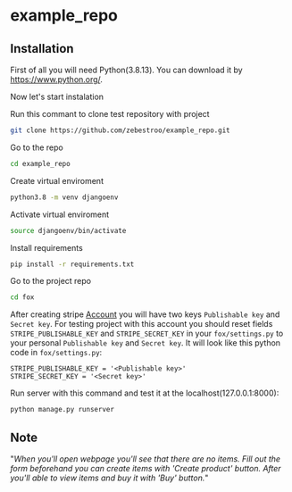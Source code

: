 # example_repo

## Installation

First of all you will need Python(3.8.13). You can download it by https://www.python.org/.

Now let's start instalation

Run this commant to clone test repository with project
```sh
git clone https://github.com/zebestroo/example_repo.git
```

Go to the repo

```sh
cd example_repo
```

Create virtual enviroment

```sh
python3.8 -m venv djangoenv
```

Activate virtual enviroment

```sh
source djangoenv/bin/activate
```

Install requirements
```sh
pip install -r requirements.txt
```

Go to the project repo
```sh
cd fox
```

After creating stripe [Account](https://stripe.com/) you will have two keys `Publishable key` and `Secret key`. For testing project with this account you should reset fields `STRIPE_PUBLISHABLE_KEY` and `STRIPE_SECRET_KEY` in your `fox/settings.py` to your personal `Publishable key` and `Secret key`. It will look like this python code in `fox/settings.py`:
```
STRIPE_PUBLISHABLE_KEY = '<Publishable key>'
STRIPE_SECRET_KEY = '<Secret key>'
```

Run server with this command and test it at the localhost(127.0.0.1:8000):
```sh
python manage.py runserver
```

## Note

"_When you'll open webpage you'll see that there are no items. Fill out the form beforehand you can create items with 'Create product' button. After you'll able to view items and buy it with 'Buy' button._"
